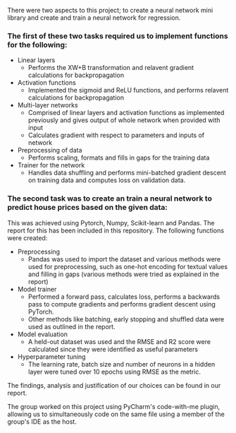 There were two aspects to this project; to create a neural network mini library and create and train a neural network for regression.

### The first of these two tasks required us to implement functions for the following: 
- Linear layers
    - Performs the XW+B transformation and relavent gradient calculations for backpropagation
- Activation functions
    - Implemented the sigmoid and ReLU functions, and performs relavent calculations for backpropagation
- Multi-layer networks 
    - Comprised of linear layers and activation functions as implemented previously and gives output of whole network when provided with input
    - Calculates gradient with respect to parameters and inputs of network
- Preprocessing of data
    - Performs scaling, formats and fills in gaps for the training data
- Trainer for the network
    - Handles data shuffling and performs mini-batched gradient descent on training data and computes loss on validation data.
    
### The second task was to create an train a neural network to predict house prices based on the given data:
This was achieved using Pytorch, Numpy, Scikit-learn and Pandas. The report for this has been included in this repository.
The following functions were created:
- Preprocessing
    - Pandas was used to import the dataset and various methods were used for preprocessing, such as one-hot encoding for textual values and filling in  gaps (various methods were tried as explained in the report)
- Model trainer
     - Performed a forward pass, calculates loss, performs a backwards pass to compute gradients and performs gradient descent using PyTorch. 
     - Other methods like batching, early stopping and shuffled data were used as outlined in the report.
- Model evaluation
    - A held-out dataset was used and the RMSE and R2 score were calculated since they were identified as useful parameters 
- Hyperparameter tuning
    - The learning rate, batch size and number of neurons in a hidden layer were tuned over 10 epochs using RMSE as the metric. 
    
The findings, analysis and justification of our choices can be found in our report.

The group worked on this project using PyCharm's code-with-me plugin, allowing us to simultaneously code on the same file using a member of the group's IDE as the host.





